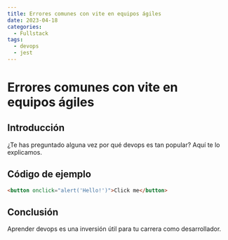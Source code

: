 ```yaml
---
title: Errores comunes con vite en equipos ágiles
date: 2023-04-18
categories:
  - Fullstack
tags:
  - devops
  - jest
---
```


# Errores comunes con vite en equipos ágiles

## Introducción

¿Te has preguntado alguna vez por qué devops es tan popular? Aquí te lo explicamos.

## Código de ejemplo

```html
<button onclick="alert('Hello!')">Click me</button>
```

## Conclusión

Aprender devops es una inversión útil para tu carrera como desarrollador.